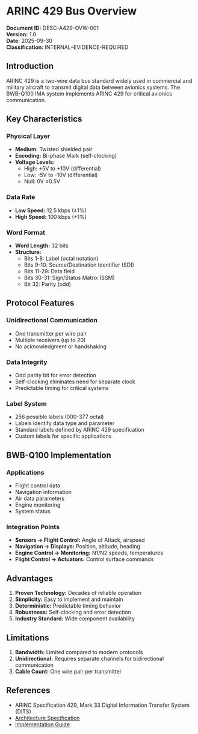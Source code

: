 # ARINC 429 Bus Overview

**Document ID:** DESC-A429-OVW-001  
**Version:** 1.0  
**Date:** 2025-09-30  
**Classification:** INTERNAL–EVIDENCE-REQUIRED

## Introduction

ARINC 429 is a two-wire data bus standard widely used in commercial and military aircraft to transmit digital data between avionics systems. The BWB-Q100 IMA system implements ARINC 429 for critical avionics communication.

## Key Characteristics

### Physical Layer
- **Medium:** Twisted shielded pair
- **Encoding:** Bi-phase Mark (self-clocking)
- **Voltage Levels:**
  - High: +5V to +10V (differential)
  - Low: -5V to -10V (differential)
  - Null: 0V ±0.5V

### Data Rate
- **Low Speed:** 12.5 kbps (±1%)
- **High Speed:** 100 kbps (±1%)

### Word Format
- **Word Length:** 32 bits
- **Structure:**
  - Bits 1-8: Label (octal notation)
  - Bits 9-10: Source/Destination Identifier (SDI)
  - Bits 11-29: Data field
  - Bits 30-31: Sign/Status Matrix (SSM)
  - Bit 32: Parity (odd)

## Protocol Features

### Unidirectional Communication
- One transmitter per wire pair
- Multiple receivers (up to 20)
- No acknowledgment or handshaking

### Data Integrity
- Odd parity bit for error detection
- Self-clocking eliminates need for separate clock
- Predictable timing for critical systems

### Label System
- 256 possible labels (000-377 octal)
- Labels identify data type and parameter
- Standard labels defined by ARINC 429 specification
- Custom labels for specific applications

## BWB-Q100 Implementation

### Applications
- Flight control data
- Navigation information
- Air data parameters
- Engine monitoring
- System status

### Integration Points
- **Sensors → Flight Control:** Angle of Attack, airspeed
- **Navigation → Displays:** Position, altitude, heading
- **Engine Control → Monitoring:** N1/N2 speeds, temperatures
- **Flight Control → Actuators:** Control surface commands

## Advantages

1. **Proven Technology:** Decades of reliable operation
2. **Simplicity:** Easy to implement and maintain
3. **Deterministic:** Predictable timing behavior
4. **Robustness:** Self-clocking and error detection
5. **Industry Standard:** Wide component availability

## Limitations

1. **Bandwidth:** Limited compared to modern protocols
2. **Unidirectional:** Requires separate channels for bidirectional communication
3. **Cable Count:** One wire pair per transmitter

## References

- ARINC Specification 429, Mark 33 Digital Information Transfer System (DITS)
- [Architecture Specification](./architecture_spec.md)
- [Implementation Guide](./implementation_guide.md)
